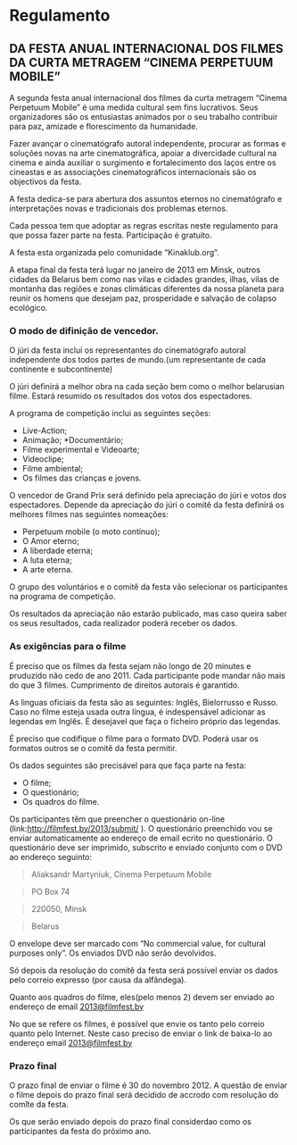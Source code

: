Regulamento 
===================
DA FESTA ANUAL INTERNACIONAL DOS FILMES DA CURTA METRAGEM “CINEMA PERPETUUM MOBILE”
------------------

A segunda festa anual internacional dos filmes da curta metragem “Cinema Perpetuum Mobile” é uma medida cultural sem fins lucrativos. Seus organizadores são os entusiastas animados por o seu trabalho contribuir para paz, amizade e florescimento da humanidade. 

Fazer avançar o cinematógrafo autoral independente, procurar as formas e soluções novas na arte cinematográfica, apoiar a divercidade cultural na cinema e ainda auxiliar o surgimento e fortalecimento dos laços entre os cineastas e as associações cinematográficos internacionais são os objectivos da festa.

A festa dedica-se para abertura dos assuntos eternos no cinematógrafo e interpretações novas e tradicionais dos problemas eternos.

Cada pessoa tem que  adoptar  as regras escritas neste regulamento para que possa fazer parte na festa. Participação é gratuito. 

A festa esta organizada pelo comunidade “Kinaklub.org”.

A etapa final da festa terá lugar no janeiro de 2013 em Minsk, outros cidades da Belarus bem como nas vilas e cidades grandes, ilhas, vilas de montanha das regiões e zonas climáticas diferentes da nossa planeta para reunir os homens que desejam paz, prosperidade e salvação de colapso ecológico.

### O modo de difinição de vencedor.

O júri da festa inclui os representantes do cinematógrafo autoral independente dos todos partes de mundo.(um representante de cada continente e subcontinente)

O júri definirá a melhor obra na cada seção bem como o melhor belarusian filme. Estará resumido os resultados dos votos dos espectadores.

A programa de competição inclui as seguintes seções:

* Live-Action;
* Animação;
*Documentário;
* Filme experimental e Videoarte;
* Videoclipe;
* Filme ambiental;
* Os filmes das crianças e jovens.

O vencedor de Grand Prix será definido pela apreciação do júri e votos dos espectadores. Depende da apreciação do júri o comitê da festa definirá os melhores filmes nas seguintes nomeações:

* Perpetuum mobile (o moto contínuo);
* O Amor eterno;
* A liberdade eterna;
* A luta eterna;
* A arte eterna.

O grupo des voluntários e o comitê da festa vão selecionar os participantes na programa de competição. 

Os resultados da apreciação não estarão publicado, mas caso queira saber os seus resultados, cada realizador poderá receber os dados. 

### As exigências para o filme

É preciso que os filmes da festa sejam não longo de 20 minutes e  pruduzido não cedo de ano 2011. Cada participante pode mandar não mais do que 3 filmes. Cumprimento de direitos autorais é garantido.

As lìnguas oficiais da festa são as seguintes: Inglês, Bielorrusso e Russo. Caso no filme esteja usada outra língua, é indespensável adicionar as legendas em Inglês. É desejavel que faça o ficheiro próprio das legendas. 

É preciso que codifique o filme para o formato DVD. Poderá usar os formatos outros se o  comitê da festa permitir.

Os dados seguintes são precisável para que faça parte na festa:

* O filme;
* O questionário;
* Os quadros do filme.

Os participantes têm que preencher o questionário on-line (link:http://filmfest.by/2013/submit/ ). O questionário preenchido vou se enviar automaticamente ao endereço de email ecrito no questionário. O questionário deve ser  imprimido, subscrito e enviado conjunto com o DVD ao endereço seguinto:

>Aliaksandr Martyniuk, Cinema Perpetuum Mobile

>PO Box 74

>220050, Minsk

>Belarus 

O envelope deve ser marcado com “No commercial value, for cultural purposes only”. Os enviados DVD não serão devolvidos.

Só depois da resoluçáo do comitê da festa será possível enviar os dados pelo correio expresso (por causa da alfândega).

Quanto aos quadros do filme, eles(pelo menos 2) devem ser enviado ao endereço de email 2013@filmfest.by

No que se refere os filmes, é possível que envie os tanto pelo  correio quanto pelo Internet. Neste caso preciso de enviar o link de baixa-lo ao endereço email 2013@filmfest.by

### Prazo final

O prazo final de enviar o filme é 30 do novembro 2012. A questão de enviar o filme depois do prazo final será decidido de accrodo com resolução do comîte da festa.

Os que serão enviado depois do prazo final considerdao como os participantes da festa do próximo ano.